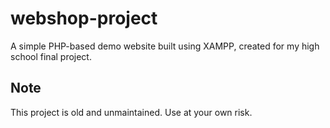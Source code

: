 # webshop-project
A simple PHP-based demo website built using XAMPP, created for my high school final project.

## Note
This project is old and unmaintained. Use at your own risk.
